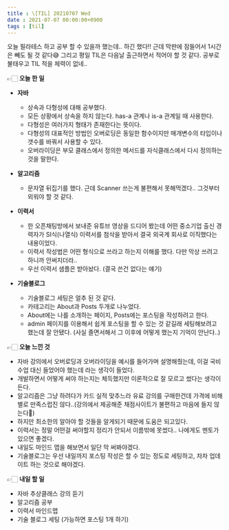 ```yaml
---
title : \[TIL] 20210707 Wed
date : 2021-07-07 00:00:00+0900
tags : [til]
---
```


오늘 필라테스 하고 공부 할 수 있을까 했는데.. 하긴 했다!! 근데 막판에 잠들어서 1시간은 빼도 될 것 같다😅
그리고 평일 TIL은 다음날 출근하면서 적어야 할 것 같다. 공부로 불태우고 TIL 적을 체력이 없네..

👉🏻 **오늘 한 일**
- **자바**
	- 상속과 다형성에 대해 공부했다.
	- 모든 상황에서 상속을 하지 않는다. has-a 관계나 is-a 관계일 때 사용한다.
	- 다형성은 여러가지 형태가 존재한다는 뜻이다.
	- 다형성의 대표적인 방법인 오버로딩은 동일한 함수이지만 매개변수의 타입이나 갯수를 바꿔서 사용할 수 있다.
	- 오버라이딩은 부모 클래스에서 정의한 메서드를 자식클래스에서 다시 정의하는 것을 말한다.

- **알고리즘**
	- 문자열 뒤집기를 했다. 근데 Scanner 쓰는게 불편해서 못해먹겠다.. 그것부터 외워야 할 것 같다.

- **이력서**
	- 한 오픈채팅방에서 보내준 유튜브 영상을 드디어 봤는데 어떤 중소기업 출신 경력자가 SI식(나열식) 이력서를 첨삭을 받아서 결국 외국계 회사로 이직했다는 내용이었다.
	- 이력서 작성법은 어떤 형식으로 쓰라고 하는지 이해를 했다. 다만 막상 쓰려고 하니까 안써지더라..
	- 우선 이력서 샘플은 받아놨다. (결국 쓴건 없다는 얘기)

- **기술블로그**
	- 기술블로그 세팅은 얼추 된 것 같다.
	- 카테고리는 About과 Posts 두개로 나누었다.
	- About에는 나를 소개하는 페이지, Posts에는 포스팅을 작성하려고 한다.
	- admin 페이지를 이용해서 쉽게 포스팅을 할 수 있는 것 같길래 세팅해보려고 했는데 잘 안됐다. (사실 졸면서해서 그 이후에 어떻게 했는지 기억이 안난다..)

👉🏻 **오늘 느낀 것**
- 자바 강의에서 오버로딩과 오버라이딩을 예시를 들어가며 설명해줬는데, 이걸 국비수업 대신 들었어야 했는데 라는 생각이 들었다.
- 개발하면서 어떻게 써야 하는지는 체득했지만 이론적으로 잘 모르고 썼다는 생각이 든다.
- 알고리즘은 그냥 하려다가 카드 실적 맞추느라 유료 강의를 구매한건데 가격에 비해 별로 만족스럽진 않다..(강의에서 제공해준 채점사이트가 불편하고 마음에 들지 않는다🥲)
- 하지만 최소한의 알아야 할 것들을 알게되기 때문에 도움은 되고있다.
- 이력서는 정말 어떤걸 써야할지 정리가 안되서 이름밖에 못썼다.. 나에게도 멘토가 있으면 좋겠다.
- 내일도 마인드 맵을 해보면서 일단 막 써봐야겠다.
- 기술블로그는 우선 내일까지 포스팅 작성은 할 수 있는 정도로 세팅하고, 차차 업데이트 하는 것으로 해야겠다.

👉🏻 **내일 할 일**
- 자바 추상클래스 강의 듣기
- 알고리즘 공부
- 이력서 마인드맵
- 기술 블로그 세팅 (가능하면 포스팅 1개 하기)
